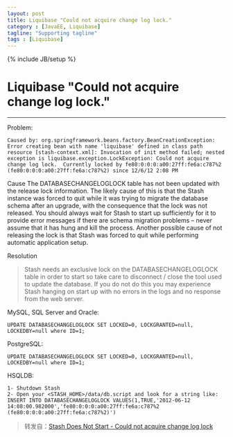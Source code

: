 ```yaml
---
layout: post
title: Liquibase "Could not acquire change log lock."
category : [JavaEE, Liquibase]
tagline: "Supporting tagline"
tags : [Liquibase]
---
```

{% include JB/setup %}
# Liquibase "Could not acquire change log lock."
--- 

Problem: 
``` 
Caused by: org.springframework.beans.factory.BeanCreationException: Error creating bean with name 'liquibase' defined in class path resource [stash-context.xml]: Invocation of init method failed; nested exception is liquibase.exception.LockException: Could not acquire change log lock.  Currently locked by fe80:0:0:0:a00:27ff:fe6a:c787%2 (fe80:0:0:0:a00:27ff:fe6a:c787%2) since 12/6/12 2:08 PM 
```

<!--break-->

Cause
The DATABASECHANGELOGLOCK table has not been updated with the release lock information.
The likely cause of this is that the Stash instance was forced to quit while it was trying to migrate the database schema after an upgrade, with the consequence that the lock was not released. You should always wait for Stash to start up sufficiently for it to provide error messages if there are schema migration problems – never assume that it has hung and kill the process.
Another possible cause of not releasing the lock is that Stash was forced to quit while performing automatic application setup.

Resolution
> Stash needs an exclusive lock on the DATABASECHANGELOGLOCK table in order to start so take care to disconnect / close the tool used to update the database. If you do not do this you may experience Stash hanging on start up with no errors in the logs and no response from the web server. 

 MySQL, SQL Server and Oracle: 
```
UPDATE DATABASECHANGELOGLOCK SET LOCKED=0, LOCKGRANTED=null, LOCKEDBY=null where ID=1;
```

PostgreSQL: 
```
UPDATE DATABASECHANGELOGLOCK SET LOCKED=0, LOCKGRANTED=null, LOCKEDBY=null where ID=1;
```

HSQLDB: 
```
1- Shutdown Stash
2- Open your <STASH_HOME>/data/db.script and look for a string like:
INSERT INTO DATABASECHANGELOGLOCK VALUES(1,TRUE,'2012-06-12 14:08:00.982000','fe80:0:0:0:a00:27ff:fe6a:c787%2 (fe80:0:0:0:a00:27ff:fe6a:c787%2)')
```


> 转发自：[Stash Does Not Start - Could not acquire change log lock](https://confluence.atlassian.com/stashkb/stash-does-not-start-could-not-acquire-change-log-lock-313464945.html)


